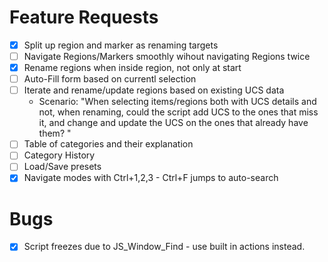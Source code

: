 # Feature Requests

- [x] Split up region and marker as renaming targets
- [ ] Navigate Regions/Markers smoothly wihout navigating Regions twice
- [x] Rename regions when inside region, not only at start
- [ ] Auto-Fill form based on currentl selection
- [ ] Iterate and rename/update regions based on existing UCS data
    - Scenario: "When selecting items/regions both with UCS details and not, when renaming, could the script add UCS to the ones that miss it, and change and update the UCS on the ones that already have them? "
- [ ] Table of categories and their explanation
- [ ] Category History
- [ ] Load/Save presets
- [x] Navigate modes with Ctrl+1,2,3 - Ctrl+F jumps to auto-search

# Bugs
- [x] Script freezes due to JS_Window_Find - use built in actions instead.
